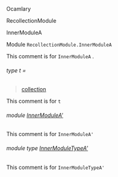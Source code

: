 Ocamlary

RecollectionModule

InnerModuleA

Module `RecollectionModule.InnerModuleA`

This comment is for `InnerModuleA` .

<a id="type-t"></a>

###### type t =

> [collection](Ocamlary.module-type-RecollectionModule.md#type-collection)


This comment is for `t`

<a id="module-InnerModuleA'"></a>

###### module [InnerModuleA'](Ocamlary.module-type-RecollectionModule.InnerModuleA.InnerModuleA'.md)

This comment is for `InnerModuleA'`

<a id="module-type-InnerModuleTypeA'"></a>

###### module type [InnerModuleTypeA'](Ocamlary.module-type-RecollectionModule.InnerModuleA.module-type-InnerModuleTypeA'.md)

This comment is for `InnerModuleTypeA'`